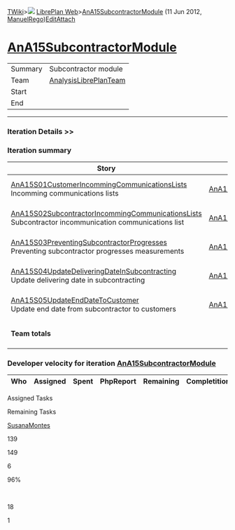 [TWiki](/twiki/Main/WebHome)&gt;![](/twiki/TWiki/TWikiDocGraphics/web-bg-small.gif) [LibrePlan Web](/twiki/LibrePlan/WebHome)&gt;[AnA15SubcontractorModule](http://wiki.libreplan-enterprise.com/twiki/LibrePlan/AnA15SubcontractorModule "Topic revision: 3 (11 Jun 2012 - 09:59:24)") (11 Jun 2012, [ManuelRego](/twiki/Main/ManuelRego))[Edit](http://wiki.libreplan-enterprise.com/twiki/bin/edit/LibrePlan/AnA15SubcontractorModule?t=1520337861 "Edit this topic text")[Attach](/twiki/bin/attach/LibrePlan/AnA15SubcontractorModule "Attach an image or document to this topic")

 [AnA15SubcontractorModule](/twiki/LibrePlan/AnA15SubcontractorModule)
==========================================================================================================================



|         |                                                                          |
|---------|--------------------------------------------------------------------------|
| Summary | Subcontractor module                                                     |
| Team    | [AnalysisLibrePlanTeam](/twiki/LibrePlan/AnalysisLibrePlanTeam) |
| Start   |                                                                          |
| End     |                                                                          |

------------------------------------------------------------------------

[](/twiki/LibrePlan)

### Iteration Details &gt;&gt;

###  Iteration summary

<table>
<colgroup>
<col width="8%" />
<col width="8%" />
<col width="8%" />
<col width="8%" />
<col width="8%" />
<col width="8%" />
<col width="8%" />
<col width="8%" />
<col width="8%" />
<col width="8%" />
<col width="8%" />
<col width="8%" />
</colgroup>
<thead>
<tr class="header">
<th>Story</th>
<th>FEA</th>
<th>Estimate</th>
<th>Spent</th>
<th>PhpReport</th>
<th>ToDo</th>
<th>Progress</th>
<th>Done</th>
<th>Overrun</th>
<th>Completion</th>
<th>Developer</th>
<th>Reviewer</th>
</tr>
</thead>
<tbody>
<tr class="odd">
<td><a href="/twiki/LibrePlan/AnA15S01CustomerIncommingCommunicationsLists">AnA15S01CustomerIncommingCommunicationsLists</a><br />
Incomming communications lists</td>
<td><a href="/twiki/LibrePlan/AnA15S01CustomerIncommingCommunicationsLists">AnA15S01CustomerIncommingCommunicationsLists</a></td>
<td><strong>21</strong></td>
<td><strong>30</strong></td>
<td><strong>0</strong></td>
<td><strong>0</strong></td>
<td><table>
<tbody>
<tr class="odd">
<td><img src="/twiki/TWiki/SmiliesPlugin/smile.gif" title="smile" alt="smile" /></td>
</tr>
</tbody>
</table></td>
<td>100%</td>
<td>+42%</td>
<td>Acceptance</td>
<td><a href="/twiki/Main/SusanaMontes">SusanaMontes</a></td>
<td><a href="/twiki/Main/JavierMoran">JavierMoran</a></td>
</tr>
<tr class="even">
<td><a href="/twiki/LibrePlan/AnA15S02SubcontractorIncommingCommunicationsLists">AnA15S02SubcontractorIncommingCommunicationsLists</a><br />
Subcontractor incommunication communications list</td>
<td><a href="/twiki/LibrePlan/AnA15S02SubcontractorIncommingCommunicationsLists">AnA15S02SubcontractorIncommingCommunicationsLists</a></td>
<td><strong>18</strong></td>
<td><strong>18</strong></td>
<td><strong>0</strong></td>
<td><strong>0</strong></td>
<td><table>
<tbody>
<tr class="odd">
<td><img src="/twiki/TWiki/SmiliesPlugin/smile.gif" title="smile" alt="smile" /></td>
</tr>
</tbody>
</table></td>
<td>100%</td>
<td>0%</td>
<td>Acceptance</td>
<td><a href="/twiki/Main/SusanaMontes">SusanaMontes</a></td>
<td><a href="/twiki/Main/JavierMoran">JavierMoran</a></td>
</tr>
<tr class="odd">
<td><a href="/twiki/LibrePlan/AnA15S03PreventingSubcontractorProgresses">AnA15S03PreventingSubcontractorProgresses</a><br />
Preventing subcontractor progresses measurements</td>
<td><a href="/twiki/LibrePlan/AnA15S03PreventingSubcontractorProgresses">AnA15S03PreventingSubcontractorProgresses</a></td>
<td><strong>16</strong></td>
<td><strong>15</strong></td>
<td><strong>0</strong></td>
<td><strong>6</strong></td>
<td><table>
<tbody>
<tr class="odd">
<td> </td>
<td> </td>
<td> </td>
<td> </td>
<td> </td>
<td> </td>
<td> </td>
<td> </td>
<td> </td>
<td> </td>
</tr>
</tbody>
</table></td>
<td>71%</td>
<td>+31%</td>
<td>In progress</td>
<td><a href="/twiki/Main/SusanaMontes">SusanaMontes</a></td>
<td><a href="/twiki/Main/JavierMoran">JavierMoran</a></td>
</tr>
<tr class="even">
<td><a href="/twiki/LibrePlan/AnA15S04UpdateDeliveringDateInSubcontracting">AnA15S04UpdateDeliveringDateInSubcontracting</a><br />
Update delivering date in subcontracting</td>
<td><a href="/twiki/LibrePlan/AnA15S04UpdateDeliveringDateInSubcontracting">AnA15S04UpdateDeliveringDateInSubcontracting</a></td>
<td><strong>44</strong></td>
<td><strong>46</strong></td>
<td><strong>0</strong></td>
<td><strong>0</strong></td>
<td><table>
<tbody>
<tr class="odd">
<td><img src="/twiki/TWiki/SmiliesPlugin/smile.gif" title="smile" alt="smile" /></td>
</tr>
</tbody>
</table></td>
<td>100%</td>
<td>+4%</td>
<td>Acceptance</td>
<td><a href="/twiki/Main/SusanaMontes">SusanaMontes</a></td>
<td><a href="/twiki/Main/JavierMoran">JavierMoran</a></td>
</tr>
<tr class="odd">
<td><a href="/twiki/LibrePlan/AnA15S05UpdateEndDateToCustomer">AnA15S05UpdateEndDateToCustomer</a><br />
Update end date from subcontractor to customers</td>
<td><a href="/twiki/LibrePlan/AnA15S05UpdateEndDateToCustomer">AnA15S05UpdateEndDateToCustomer</a></td>
<td><strong>40</strong></td>
<td><strong>40</strong></td>
<td><strong>0</strong></td>
<td><strong>0</strong></td>
<td><table>
<tbody>
<tr class="odd">
<td><img src="/twiki/TWiki/SmiliesPlugin/smile.gif" title="smile" alt="smile" /></td>
</tr>
</tbody>
</table></td>
<td>100%</td>
<td>0%</td>
<td>Acceptance</td>
<td><a href="/twiki/Main/SusanaMontes">SusanaMontes</a></td>
<td><a href="/twiki/Main/JavierMoran">JavierMoran</a></td>
</tr>
<tr class="even">
<td><strong>Team totals</strong></td>
<td> </td>
<td><strong>139</strong></td>
<td><strong>149</strong></td>
<td><strong>0</strong></td>
<td><strong>6</strong></td>
<td><table>
<tbody>
<tr class="odd">
<td> </td>
<td> </td>
<td> </td>
<td> </td>
<td> </td>
<td> </td>
<td> </td>
<td> </td>
<td> </td>
<td> </td>
</tr>
</tbody>
</table></td>
<td>96%</td>
<td>+11%</td>
<td> </td>
<td> </td>
<td> </td>
</tr>
</tbody>
</table>

###  Developer velocity for iteration [AnA15SubcontractorModule](/twiki/LibrePlan/AnA15SubcontractorModule)

| Who | Assigned | Spent | PhpReport | Remaining | Completition |     |
|-----|----------|-------|-----------|-----------|--------------|-----|

Assigned Tasks

Remaining Tasks

[SusanaMontes](/twiki/Main/SusanaMontes)

139

149

6

96%

 

18

1

